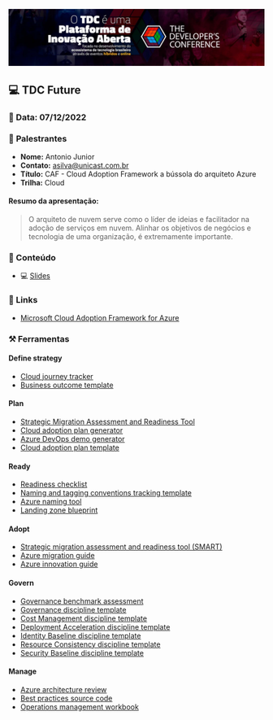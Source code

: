 <p align="center">
<img src="assets/images/tdc.jpg">
</p>

## 💻 **TDC Future**
### 📅 Data: 07/12/2022

### 🎤 **Palestrantes**

- **Nome:** Antonio Junior
- **Contato:** asilva@unicast.com.br
- **Título:** CAF - Cloud Adoption Framework a bússola do arquiteto Azure
- **Trilha:** Cloud

#### **Resumo da apresentação:** 


> O arquiteto de nuvem serve como o líder de ideias e facilitador na adoção de serviços em nuvem. Alinhar os objetivos de negócios e tecnologia de uma organização, é extremamente importante.

### 💬 Conteúdo

- 💻 [Slides](/TDC%20Future%202022/TDC%20Future%20-%20CAF%20-%20Cloud%20Adoption%20Framework%20a%20bússola%20do%20arquiteto%20Azure.pdf) 

### 🔗 Links

- [Microsoft Cloud Adoption Framework for Azure](https://aka.ms/adopt/overview)

### ⚒️ Ferramentas

#### Define strategy

- [Cloud journey tracker](https://aka.ms/adopt/journeytracker)
- [Business outcome template](https://archcenter.blob.core.windows.net/cdn/business-outcome-template.xlsx)

#### Plan

- [Strategic Migration Assessment and Readiness Tool](https://learn.microsoft.com/en-us/assessments/?mode=pre-assessment&id=Strategic-Migration-Assessment)
- [Cloud adoption plan generator](https://learn.microsoft.com/en-us/azure/cloud-adoption-framework/plan/template)
- [Azure DevOps demo generator](https://azuredevopsdemogenerator.azurewebsites.net/?name=CloudAdoptionPlan)
- [Cloud adoption plan template](https://raw.githubusercontent.com/microsoft/CloudAdoptionFramework/master/plan/cloud-adoption-framework-strategy-and-plan-template.docx)

#### Ready

- [Readiness checklist](https://raw.githubusercontent.com/Microsoft/CloudAdoptionFramework/master/ready/readiness-checklist.docx)
- [Naming and tagging conventions tracking template](https://raw.githubusercontent.com/microsoft/CloudAdoptionFramework/master/ready/naming-and-tagging-conventions-tracking-template.xlsx)
- [Azure naming tool](https://github.com/microsoft/CloudAdoptionFramework/tree/master/ready/AzNamingTool)
- [Landing zone blueprint](https://learn.microsoft.com/en-us/azure/cloud-adoption-framework/ready/landing-zone/)

#### Adopt

- [Strategic migration assessment and readiness tool (SMART)](https://learn.microsoft.com/en-us/assessments/?mode=pre-assessment&id=Strategic-Migration-Assessment&session=5eeba0f4-c62c-4096-ade2-bf3b1582b83e)
- [Azure migration guide](https://learn.microsoft.com/en-us/azure/cloud-adoption-framework/migrate/azure-migration-guide/?tabs=MigrationTools)
- [Azure innovation guide](https://learn.microsoft.com/en-us/azure/cloud-adoption-framework/innovate/innovation-guide/)

#### Govern

- [Governance benchmark assessment](https://cafbaseline.com/)
- [Governance discipline template](https://raw.githubusercontent.com/microsoft/CloudAdoptionFramework/master/govern/governance-discipline-template.docx)
- [Cost Management discipline template](https://raw.githubusercontent.com/microsoft/CloudAdoptionFramework/master/govern/cost-management-discipline-template.docx)
- [Deployment Acceleration discipline template](https://raw.githubusercontent.com/microsoft/CloudAdoptionFramework/master/govern/deployment-acceleration-discipline-template.docx)
- [Identity Baseline discipline template](https://raw.githubusercontent.com/microsoft/CloudAdoptionFramework/master/govern/identity-baseline-discipline-template.docx)
- [Resource Consistency discipline template](https://raw.githubusercontent.com/microsoft/CloudAdoptionFramework/master/govern/resource-consistency-discipline-template.docx)
- [Security Baseline discipline template](https://raw.githubusercontent.com/microsoft/CloudAdoptionFramework/master/govern/security-baseline-discipline-template.docx)

#### Manage

- [Azure architecture review](https://learn.microsoft.com/en-us/assessments/?id=azure-architecture-review)
- [Best practices source code](https://github.com/Microsoft/CloudAdoptionFramework/tree/master/manage/Automation-Best-Practices)
- [Operations management workbook](https://raw.githubusercontent.com/Microsoft/CloudAdoptionFramework/master/manage/opsmanagementworkbook.xlsx)
